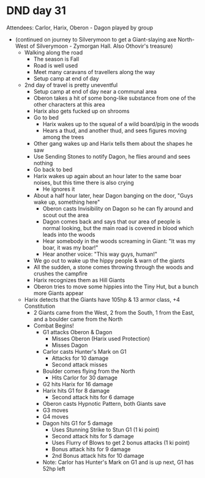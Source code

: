 # DND day 31
Attendees: Carlor, Harix, Oberon - Dagon played by group

- (continued on journey to Silverymoon to get a Giant-slaying axe North-West of Silverymoon - Zymorgan Hall. Also Othovir's treasure)
    - Walking along the road
        - The season is Fall
        - Road is well used
        - Meet many caravans of travellers along the way
        - Setup camp at end of day
    - 2nd day of travel is pretty uneventful
        - Setup camp at end of day near a communal area
        - Oberon takes a hit of some bong-like substance from one of the other characters at this area
        - Harix also gets fucked up on shrooms
        - Go to bed
            - Harix wakes up to the squeal of a wild board/pig in the woods
            - Hears a thud, and another thud, and sees figures moving among the trees
        - Other gang wakes up and Harix tells them about the shapes he saw
        - Use Sending Stones to notify Dagon, he flies around and sees nothing
        - Go back to bed
        - Harix wakes up again about an hour later to the same boar noises, but this time there is also crying
            - He ignores it
        - About a half hour later, hear Dagon banging on the door, "Guys wake up, something here"
            - Oberon casts Invisibility on Dagon so he can fly around and scout out the area
            - Dagon comes back and says that our area of people is normal looking, but the main road is covered in blood which leads into the woods
            - Hear somebody in the woods screaming in Giant: "It was my boar, it was my boar!"
            - Hear another voice: "This way guys, human!"
        - We go out to wake up the hippy people & warn of the giants
        - All the sudden, a stone comes throwing through the woods and crushes the campfire
        - Harix recognizes them as Hill Giants
        - Oberon tries to move some hippies into the Tiny Hut, but a bunch more Giants appear
    - Harix detects that the Giants have 105hp & 13 armor class, +4 Constitution
        - 2 Giants came from the West, 2 from the South, 1 from the East, and a boulder came from the North
        - Combat Begins!
            - G1 attacks Oberon & Dagon
                - Misses Oberon (Harix used Protection)
                - Misses Dagon
            - Carlor casts Hunter's Mark on G1
                - Attacks for 10 damage
                - Second attack misses
            - Boulder comes flying from the North
                - Hits Carlor for 30 damage
            - G2 hits Harix for 16 damage
            - Harix hits G1 for 8 damage
                - Second attack hits for 6 damage
            - Oberon casts Hypnotic Pattern, both Giants save
            - G3 moves
            - G4 moves
            - Dagon hits G1 for 5 damage
                - Uses Stunning Strike to Stun G1 (1 ki point)
                - Second attack hits for 5 damage
                - Uses Flurry of Blows to get 2 bonus attacks (1 ki point)
                - Bonus attack hits for 9 damage
                - 2nd Bonus attack hits for 10 damage
            - Note: Carlor has Hunter's Mark on G1 and is up next, G1 has 52hp left
